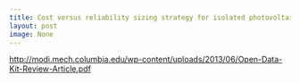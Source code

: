 ```yaml
---
title: Cost versus reliability sizing strategy for isolated photovoltaic micro-grids in the developing world
layout: post
image: None
---
```



 
http://modi.mech.columbia.edu/wp-content/uploads/2013/06/Open-Data-Kit-Review-Article.pdf
